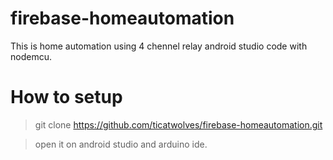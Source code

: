 # firebase-homeautomation

This is home automation using 4 chennel relay android studio code with nodemcu.

# How to setup

> git clone https://github.com/ticatwolves/firebase-homeautomation.git

> open it on android studio and arduino ide.

